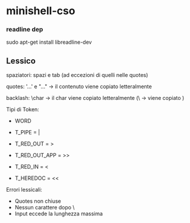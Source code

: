 # minishell-cso


### readline dep
sudo apt-get install libreadline-dev

## Lessico

spaziatori: spazi e tab (ad eccezioni di quelli nelle quotes)

quotes: '...' e "..." -> il contenuto viene copiato letteralmente

backlash: \char -> il char viene copiato letteralmente (\\ -> viene copiato \)

Tipi di Token:
- WORD

- T_PIPE = |

- T_RED_OUT = >
- T_RED_OUT_APP = >>
- T_RED_IN = <
- T_HEREDOC = <<

Errori lessicali:
- Quotes non chiuse
- Nessun carattere dopo \
- Input eccede la lunghezza massima

